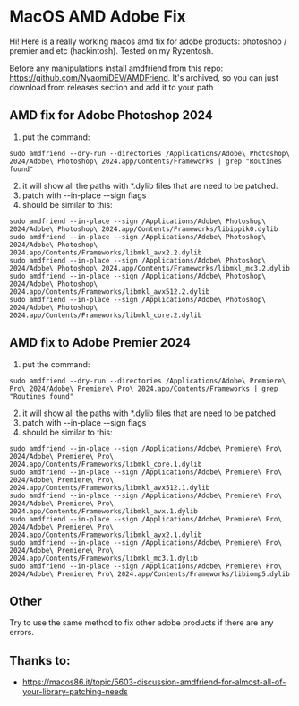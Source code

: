 # MacOS AMD Adobe Fix
Hi! Here is a really working macos amd fix for adobe products: photoshop / premier and etc (hackintosh). Tested on my Ryzentosh. 

Before any manipulations install amdfriend from this repo: https://github.com/NyaomiDEV/AMDFriend. It's archived, so you can just download from releases section and add it to your path

## AMD fix for Adobe Photoshop 2024
1) put the command:
```
sudo amdfriend --dry-run --directories /Applications/Adobe\ Photoshop\ 2024/Adobe\ Photoshop\ 2024.app/Contents/Frameworks | grep "Routines found"
```
2) it will show all the paths with *.dylib files that are need to be patched. 
3) patch with --in-place --sign flags
4) should be similar to this:
```
sudo amdfriend --in-place --sign /Applications/Adobe\ Photoshop\ 2024/Adobe\ Photoshop\ 2024.app/Contents/Frameworks/libippik0.dylib  
sudo amdfriend --in-place --sign /Applications/Adobe\ Photoshop\ 2024/Adobe\ Photoshop\ 2024.app/Contents/Frameworks/libmkl_avx2.2.dylib  
sudo amdfriend --in-place --sign /Applications/Adobe\ Photoshop\ 2024/Adobe\ Photoshop\ 2024.app/Contents/Frameworks/libmkl_mc3.2.dylib  
sudo amdfriend --in-place --sign /Applications/Adobe\ Photoshop\ 2024/Adobe\ Photoshop\ 2024.app/Contents/Frameworks/libmkl_avx512.2.dylib  
sudo amdfriend --in-place --sign /Applications/Adobe\ Photoshop\ 2024/Adobe\ Photoshop\ 2024.app/Contents/Frameworks/libmkl_core.2.dylib
```

##  AMD fix to Adobe Premier 2024
1) put the command:
```
sudo amdfriend --dry-run --directories /Applications/Adobe\ Premiere\ Pro\ 2024/Adobe\ Premiere\ Pro\ 2024.app/Contents/Frameworks | grep "Routines found"
```
2) it will show all the paths with *.dylib files that are need to be patched
3) patch with --in-place --sign flags
4) should be similar to this:
```
sudo amdfriend --in-place --sign /Applications/Adobe\ Premiere\ Pro\ 2024/Adobe\ Premiere\ Pro\ 2024.app/Contents/Frameworks/libmkl_core.1.dylib
sudo amdfriend --in-place --sign /Applications/Adobe\ Premiere\ Pro\ 2024/Adobe\ Premiere\ Pro\ 2024.app/Contents/Frameworks/libmkl_avx512.1.dylib
sudo amdfriend --in-place --sign /Applications/Adobe\ Premiere\ Pro\ 2024/Adobe\ Premiere\ Pro\ 2024.app/Contents/Frameworks/libmkl_avx.1.dylib
sudo amdfriend --in-place --sign /Applications/Adobe\ Premiere\ Pro\ 2024/Adobe\ Premiere\ Pro\ 2024.app/Contents/Frameworks/libmkl_avx2.1.dylib
sudo amdfriend --in-place --sign /Applications/Adobe\ Premiere\ Pro\ 2024/Adobe\ Premiere\ Pro\ 2024.app/Contents/Frameworks/libmkl_mc3.1.dylib
sudo amdfriend --in-place --sign /Applications/Adobe\ Premiere\ Pro\ 2024/Adobe\ Premiere\ Pro\ 2024.app/Contents/Frameworks/libiomp5.dylib
```

## Other
Try to use the same method to fix other adobe products if there are any errors. 

## Thanks to:
- https://macos86.it/topic/5603-discussion-amdfriend-for-almost-all-of-your-library-patching-needs
